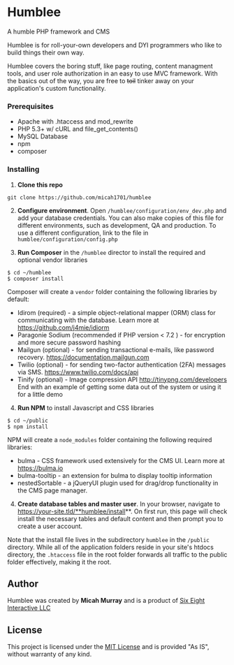 # Humblee

A humble PHP framework and CMS

Humblee is for roll-your-own developers and DYI programmers who like to build things their own way.

Humblee covers the boring stuff, like page routing, content managment tools, and user role authorization in an easy to use MVC framework. With the basics out of the way, you are free to ~~toil~~ tinker away on your application's custom functionality.

### Prerequisites

* Apache with .htaccess and mod_rewrite
* PHP 5.3+ w/ cURL and file_get_contents() 
* MySQL Database
* npm
* composer


### Installing


1. **Clone this repo**
```
git clone https://github.com/micah1701/humblee
```

2. **Configure environment**. Open `/humblee/configuration/env_dev.php` and add your database credentials.  You can also make copies of this file for different environments, such as development, QA and production. To use a different configuration, link to the file in `humblee/configuration/config.php`

3. **Run Composer** in the `/humblee` director to install the required and optional vendor libraries
```
$ cd ~/humblee
$ composer install
```
Composer will create a `vendor` folder containing the following libraries by default:
* Idirom (required) - a simple object-relational mapper (ORM) class for communicating with the database. Learn more at <https://github.com/j4mie/idiorm>
* Paragonie Sodium (recommended if PHP version < 7.2 ) - for encryption and more secure password hashing
* Mailgun (optional) - for sending transactional e-mails, like password recovery. <https://documentation.mailgun.com>
* Twilio (optional) - for sending two-factor authentication (2FA) messages via SMS. <https://www.twilio.com/docs/api>
* Tinify (optional) - Image compression API <http://tinypng.com/developers>
End with an example of getting some data out of the system or using it for a little demo

4. **Run NPM** to install Javascript and CSS libraries
```
$ cd ~/public
$ npm install
```
NPM will create a `node_modules` folder containing the following required libraries:
* bulma - CSS framework used extensively for the CMS UI. Learn more at <https://bulma.io>
* bulma-tooltip - an extension for bulma to display tooltip information
* nestedSortable - a jQueryUI plugin used for drag/drop functionality in the CMS page manager.

4. **Create database tables and master user**. In your browser, navigate to https://your-site.tld/**humblee/install**.  On first run, this page will check install the necessary tables and default content and then prompt you to create a user account.

Note that the install file lives in the subdirectory `humblee` in the `/public` directory.  While all of the application folders reside in your site's htdocs directory, the `.htaccess` file in the root folder forwards all traffic to the public folder effectively, making it the root.


## Author

Humblee was created by **Micah Murray** and is a product of [Six Eight Interactive LLC](https://sixeightinteractive.com)


## License

This project is licensed under the [MIT License](https://opensource.org/licenses/MIT) and is provided "As IS", without warranty of any kind.

